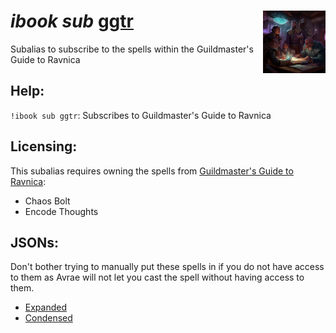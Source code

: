 <h1><i>ibook sub</i> <u>ggtr</u><img align="right" src="../../../../Images/ai.png" width="100px"></h1>

Subalias to subscribe to the spells within the Guildmaster's Guide to Ravnica

## Help:
`!ibook sub ggtr`: Subscribes to Guildmaster's Guide to Ravnica

## Licensing:
This subalias requires owning the spells from [Guildmaster's Guide to Ravnica](https://www.dndbeyond.com/sources/ggtr):
- Chaos Bolt
- Encode Thoughts

## JSONs:
Don't bother trying to manually put these spells in if you do not have access to them as Avrae will not let you cast the spell without having access to them.

- [Expanded](https://raw.githubusercontent.com/SethHartman13/Magic-Book-Library/main/Code/Aliases/ibook/sub/ggtr/jsons/guildmasters_guide_to_ravnica.json)
- [Condensed](https://raw.githubusercontent.com/SethHartman13/Magic-Book-Library/main/Code/Aliases/ibook/sub/ggtr/jsons/ggtr.json)